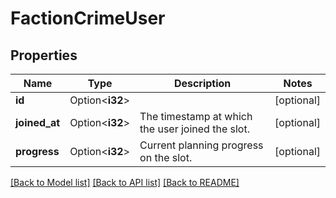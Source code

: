 # FactionCrimeUser

## Properties

Name | Type | Description | Notes
------------ | ------------- | ------------- | -------------
**id** | Option<**i32**> |  | [optional]
**joined_at** | Option<**i32**> | The timestamp at which the user joined the slot. | [optional]
**progress** | Option<**i32**> | Current planning progress on the slot. | [optional]

[[Back to Model list]](../README.md#documentation-for-models) [[Back to API list]](../README.md#documentation-for-api-endpoints) [[Back to README]](../README.md)


